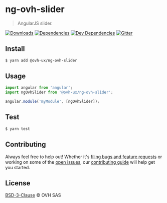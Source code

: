 # ng-ovh-slider

> AngularJS slider.

[![Downloads](https://badgen.net/npm/dt/@ovh-ux/ng-ovh-slider)](https://npmjs.com/package/@ovh-ux/ng-ovh-slider) [![Dependencies](https://badgen.net/david/dep/ovh-ux/ng-ovh-slider)](https://npmjs.com/package/@ovh-ux/ng-ovh-slider?activeTab=dependencies) [![Dev Dependencies](https://badgen.net/david/dev/ovh-ux/ng-ovh-slider)](https://npmjs.com/package/@ovh-ux/ng-ovh-slider?activeTab=dependencies) [![Gitter](https://badgen.net/badge/gitter/ovh-ux/blue?icon=gitter)](https://gitter.im/ovh/ux)

## Install

```sh
$ yarn add @ovh-ux/ng-ovh-slider
```

## Usage

```js
import angular from 'angular';
import ngOvhSlider from '@ovh-ux/ng-ovh-slider';

angular.module('myModule', [ngOvhSlider]);
```

## Test

```sh
$ yarn test
```

## Contributing

Always feel free to help out! Whether it's [filing bugs and feature requests](https://github.com/ovh-ux/ng-ovh-slider/issues/new) or working on some of the [open issues](https://github.com/ovh-ux/ng-ovh-slider/issues), our [contributing guide](CONTRIBUTING.md) will help get you started.

## License

[BSD-3-Clause](LICENSE) © OVH SAS

